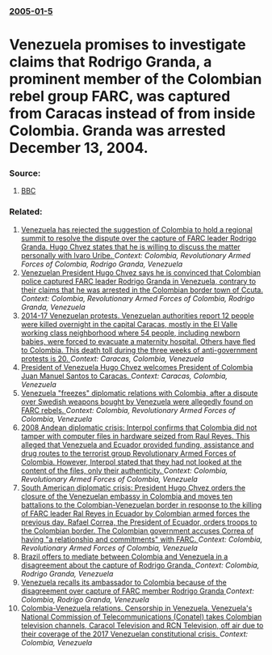 ### [2005-01-5](/news/2005/01/5/index.md)

#  Venezuela promises to investigate claims that Rodrigo Granda, a prominent member of the Colombian rebel group FARC, was captured from Caracas instead of from inside Colombia. Granda was arrested December 13, 2004. 




### Source:

1. [BBC](http://news.bbc.co.uk/2/hi/americas/4147631.stm)

### Related:

1. [ Venezuela has rejected the suggestion of Colombia to hold a regional summit to resolve the dispute over the capture of FARC leader Rodrigo Granda. Hugo Chvez states that he is willing to discuss the matter personally with lvaro Uribe. ](/news/2005/01/17/venezuela-has-rejected-the-suggestion-of-colombia-to-hold-a-regional-summit-to-resolve-the-dispute-over-the-capture-of-farc-leader-rodrigo.md) _Context: Colombia, Revolutionary Armed Forces of Colombia, Rodrigo Granda, Venezuela_
2. [ Venezuelan President Hugo Chvez says he is convinced that Colombian police captured FARC leader Rodrigo Granda in Venezuela, contrary to their claims that he was arrested in the Colombian border town of Ccuta. ](/news/2005/01/10/venezuelan-president-hugo-chavez-says-he-is-convinced-that-colombian-police-captured-farc-leader-rodrigo-granda-in-venezuela-contrary-to-t.md) _Context: Colombia, Revolutionary Armed Forces of Colombia, Rodrigo Granda, Venezuela_
3. [2014-17 Venezuelan protests. Venezuelan authorities report 12 people were killed overnight in the capital Caracas, mostly in the El Valle working class neighborhood where 54 people, including newborn babies, were forced to evacuate a maternity hospital. Others have fled to Colombia. This death toll during the three weeks of anti-government protests is 20. ](/news/2017/04/21/2014-17-venezuelan-protests-venezuelan-authorities-report-12-people-were-killed-overnight-in-the-capital-caracas-mostly-in-the-el-valle.md) _Context: Caracas, Colombia, Venezuela_
4. [President of Venezuela Hugo Chvez welcomes President of Colombia Juan Manuel Santos to Caracas. ](/news/2010/11/2/president-of-venezuela-hugo-chavez-welcomes-president-of-colombia-juan-manuel-santos-to-caracas.md) _Context: Caracas, Colombia, Venezuela_
5. [ Venezuela "freezes" diplomatic relations with Colombia, after a dispute over Swedish weapons bought by Venezuela were allegedly found on FARC rebels. ](/news/2009/07/29/venezuela-freezes-diplomatic-relations-with-colombia-after-a-dispute-over-swedish-weapons-bought-by-venezuela-were-allegedly-found-on-fa.md) _Context: Colombia, Revolutionary Armed Forces of Colombia, Venezuela_
6. [ 2008 Andean diplomatic crisis: Interpol confirms that Colombia did not tamper with computer files in hardware seized from Raul Reyes. This alleged that Venezuela and Ecuador provided funding, assistance and drug routes to the terrorist group Revolutionary Armed Forces of Colombia. However, Interpol stated that they had not looked at the content of the files, only their authenticity. ](/news/2008/05/15/2008-andean-diplomatic-crisis-interpol-confirms-that-colombia-did-not-tamper-with-computer-files-in-hardware-seized-from-raul-reyes-this.md) _Context: Colombia, Revolutionary Armed Forces of Colombia, Venezuela_
7. [ South American diplomatic crisis: President Hugo Chvez orders the closure of the Venezuelan embassy in Colombia and moves ten battalions to the Colombian-Venezuelan border in response to the killing of FARC leader Ral Reyes in Ecuador by Colombian armed forces the previous day. Rafael Correa, the President of Ecuador, orders troops to the Colombian border. The Colombian government accuses Correa of having "a relationship and commitments" with FARC. ](/news/2008/03/2/south-american-diplomatic-crisis-president-hugo-chavez-orders-the-closure-of-the-venezuelan-embassy-in-colombia-and-moves-ten-battalions-t.md) _Context: Colombia, Revolutionary Armed Forces of Colombia, Venezuela_
8. [ Brazil offers to mediate between Colombia and Venezuela in a disagreement about the capture of Rodrigo Granda. ](/news/2005/01/20/brazil-offers-to-mediate-between-colombia-and-venezuela-in-a-disagreement-about-the-capture-of-rodrigo-granda.md) _Context: Colombia, Rodrigo Granda, Venezuela_
9. [ Venezuela recalls its ambassador to Colombia because of the disagreement over capture of FARC member Rodrigo Granda ](/news/2005/01/14/venezuela-recalls-its-ambassador-to-colombia-because-of-the-disagreement-over-capture-of-farc-member-rodrigo-granda.md) _Context: Colombia, Rodrigo Granda, Venezuela_
10. [Colombia-Venezuela relations. Censorship in Venezuela. Venezuela's National Commission of Telecommunications (Conatel) takes Colombian television channels, Caracol Television and RCN Television, off air due to their coverage of the 2017 Venezuelan constitutional crisis. ](/news/2017/08/24/colombia-venezuela-relations-censorship-in-venezuela-venezuela-s-national-commission-of-telecommunications-conatel-takes-colombian-tel.md) _Context: Colombia, Venezuela_
